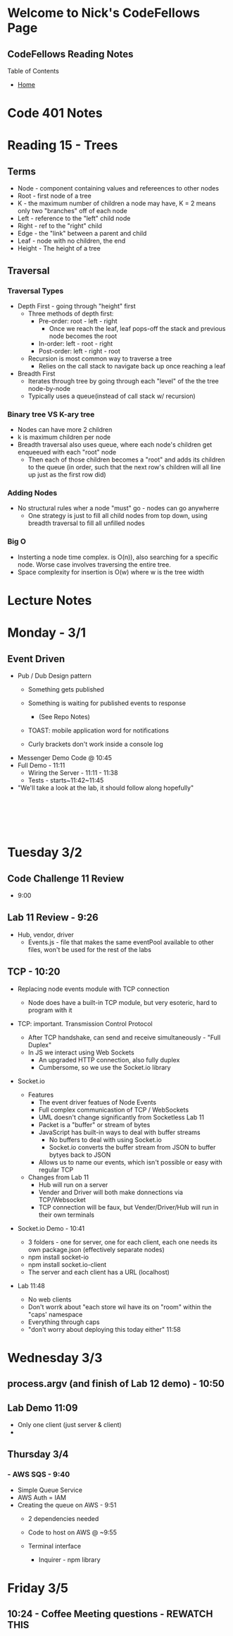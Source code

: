 # Welcome to Nick's CodeFellows Page
## CodeFellows Reading Notes

Table of Contents
* [Home](https://nickmagruder.github.io/reading-notes/)



# Code 401 Notes

# Reading 15 - Trees

## Terms
- Node - component containing values and refereences to other nodes
- Root - first node of a tree
- K - the maximum number of children a node may have, K = 2 means only two "branches" off of each node
- Left - reference to the "left" child node 
- Right - ref to the "right" child
- Edge - the "link" between a parent and child
- Leaf - node with no children, the end
- Height - The height of a tree

## Traversal
### Traversal Types
- Depth First - going through "height" first
    - Three methods of depth first:
        - Pre-order: root - left - right
            - Once we reach the leaf, leaf pops-off the stack and previous node becomes the root
        - In-order: left - root - right
        - Post-order: left - right - root
    - Recursion is most common way to traverse a tree
        - Relies on the call stack to navigate back up once reaching a leaf
- Breadth First
    - Iterates through tree by going through each "level" of the the tree node-by-node
    - Typically uses a queue(instead of call stack w/ recursion)
### Binary tree VS K-ary tree
- Nodes can have more 2 children
- k is maximum children per node
- Breadth traversal also uses queue, where each node's children get enqueeued with each "root" node
    - Then each of those children becomes a "root" and adds its children to the queue (in order, such that the next row's children will all line up just as the first row did)
### Adding Nodes
- No structural rules wher a node "must" go - nodes can go anywherre
    - One strategy is just to fill all child nodes from top down, using breadth traversal to fill all unfilled nodes
### Big O
- Insterting a node time complex. is O(n)), also searching for a specific node. Worse case involves traversing the entire tree.
- Space complexity for insertion is O(w) where w is the tree width





# Lecture Notes

# Monday - 3/1

## Event Driven
- Pub / Dub Design pattern
    - Something gets published
    - Something is waiting for published events to response
        - (See Repo Notes)

    - TOAST: mobile application word for notifications
    - Curly brackets don't work inside a console log
- Messenger Demo Code @ 10:45
- Full Demo - 11:11
    - Wiring the Server - 11:11 - 11:38
    - Tests - starts~11:42~11:45
- "We'll take a look at the lab, it should follow along hopefully"

<br/><br/><br/><br/>

# Tuesday 3/2

## Code Challenge 11 Review 
- 9:00

## Lab 11 Review - 9:26
- Hub, vendor, driver
    - Events.js - file that makes the same eventPool available to other files, won't be used for the rest of the labs

## TCP - 10:20
- Replacing node events module with TCP connection
    - Node does have a built-in TCP module, but very esoteric, hard to program with it
- TCP: important. Transmission Control Protocol
    - After TCP handshake, can send and receive simultaneously - "Full Duplex"
    - In JS we interact using Web Sockets
        - An upgraded HTTP connection, also fully duplex
        - Cumbersome, so we use the Socket.io library
- Socket.io
    - Features
        - The event driver featues of Node Events
        - Full complex communicastion of TCP / WebSockets
        - UML doesn't change significantly from Socketless Lab 11
        - Packet is a "buffer" or stream of bytes
        - JavaScript has built-in ways to deal with buffer streams
            - No buffers to deal with using Socket.io
            - Socket.io converts the buffer stream from JSON to buffer bytyes back to JSON
        - Allows us to name our events, which isn't possible or easy with regular TCP 
    - Changes from Lab 11
        - Hub will run on a server
        - Vender and Driver will both make donnections via TCP/Websocket
        - TCP connection will be faux, but Vender/Driver/Hub will run in their own terminals
- Socket.io Demo - 10:41
    - 3 folders - one for server, one for each client, each one needs its own package.json (effectively separate nodes)
    - npm install socket-io
    - npm install socket.io-client
    - The server and each client has a URL (localhost)

- Lab 11:48
    - No web clients
    - Don't worrk about "each store wil have its on "room" within the "caps' namespace
    - Everything through caps
    - "don't worry about deploying this today either" 11:58


# Wednesday 3/3

## process.argv (and finish of Lab 12 demo) - 10:50

## Lab Demo 11:09
- Only one client (just server & client)
-           

## Thursday 3/4

### - AWS SQS - 9:40
- Simple Queue Service
- AWS Auth = IAM
- Creating the queue on AWS - 9:51
    - 2 dependencies needed
    - Code to host on AWS @ ~9:55

    - Terminal interface
        - Inquirer - npm library

# Friday 3/5

## 10:24 - Coffee Meeting questions - REWATCH THIS

